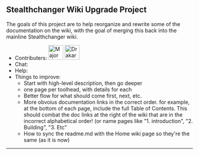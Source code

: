 ## Stealthchanger Wiki Upgrade Project
The goals of this project are to help reorganize and rewrite some of the documentation on the wiki, with the goal of merging this back into the mainline Stealthchanger wiki. 

- Contributers:
  <a href="https://github.com/sdylewski" title="Major Hack"><img src="https://github.com/sdylewski.png?size=40" width="40" height="40" alt="Major Hack" /></a>
  <a href="https://github.com/drake7707" title="Drakarah"><img src="https://github.com/drake7707.png?size=40" width="40" height="40" alt="Drakarah" /></a>
- Chat:
- Help:
- Things to improve:
  - Start with high-level description, then go deeper
  - one page per toolhead, with details for each
  - Better flow for what should come first, next, etc.
  - More obvoius documentation links in the correct order. for example, at the bottom of each page, include the full Table of Contents. This should combat the doc links at the right of the wiki that are in the incorrect alphabetical order!  (or name pages like "1. introduction", "2. Building", "3. Etc"
  - How to sync the readme.md with the Home wiki page so they're the same (as it is now)
<hr>







